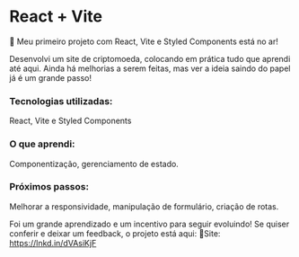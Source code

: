 # React + Vite

🚀 Meu primeiro projeto com React, Vite e Styled Components está no ar!

Desenvolvi um site de criptomoeda, colocando em prática tudo que aprendi até aqui. Ainda há melhorias a serem feitas, mas ver a ideia saindo do papel já é um grande passo!

### Tecnologias utilizadas: 
React, Vite e Styled Components
### O que aprendi: 
Componentização, gerenciamento de estado.
### Próximos passos: 
Melhorar a responsividade, manipulação de formulário, criação de rotas.

Foi um grande aprendizado e um incentivo para seguir evoluindo! Se quiser conferir e deixar um feedback, o projeto está aqui:
 🔗Site: https://lnkd.in/dVAsiKjF
